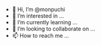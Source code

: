- 👋 Hi, I’m @monpuchi
- 👀 I’m interested in ...
- 🌱 I’m currently learning ...
- 💞️ I’m looking to collaborate on ...
- 📫 How to reach me ...

<!---
monpuchi/monpuchi is a ✨ special ✨ repository because its `README.md` (this file) appears on your GitHub profile.
You can click the Preview link to take a look at your changes.
--->
